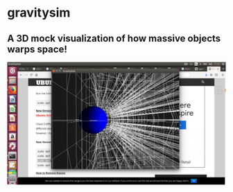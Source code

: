 # gravitysim
## A 3D mock visualization of how massive objects warps space!

![Sample screenshot](https://github.com/hollan86/gravitysimv2/blob/master/gravitysimv2_p2.png)

